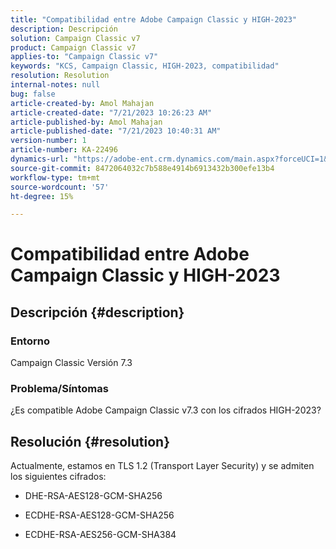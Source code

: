 ```yaml
---
title: "Compatibilidad entre Adobe Campaign Classic y HIGH-2023"
description: Descripción
solution: Campaign Classic v7
product: Campaign Classic v7
applies-to: "Campaign Classic v7"
keywords: "KCS, Campaign Classic, HIGH-2023, compatibilidad"
resolution: Resolution
internal-notes: null
bug: false
article-created-by: Amol Mahajan
article-created-date: "7/21/2023 10:26:23 AM"
article-published-by: Amol Mahajan
article-published-date: "7/21/2023 10:40:31 AM"
version-number: 1
article-number: KA-22496
dynamics-url: "https://adobe-ent.crm.dynamics.com/main.aspx?forceUCI=1&pagetype=entityrecord&etn=knowledgearticle&id=ab53f507-b127-ee11-9966-6045bd0067ea"
source-git-commit: 8472064032c7b588e4914b6913432b300efe13b4
workflow-type: tm+mt
source-wordcount: '57'
ht-degree: 15%

---
```


# Compatibilidad entre Adobe Campaign Classic y HIGH-2023

## Descripción {#description}


### <b>Entorno</b>

Campaign Classic Versión 7.3



### <b>Problema/Síntomas</b>

¿Es compatible Adobe Campaign Classic v7.3 con los cifrados HIGH-2023?


## Resolución {#resolution}

Actualmente, estamos en TLS 1.2 (Transport Layer Security) y se admiten los siguientes cifrados:<br>
- DHE-RSA-AES128-GCM-SHA256


- ECDHE-RSA-AES128-GCM-SHA256


- ECDHE-RSA-AES256-GCM-SHA384



